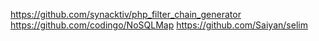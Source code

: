 https://github.com/synacktiv/php_filter_chain_generator
https://github.com/codingo/NoSQLMap
https://github.com/Saiyan/selim

